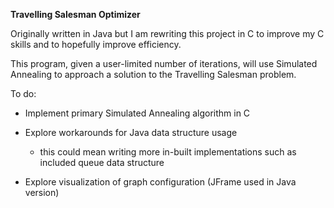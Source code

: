 **Travelling Salesman Optimizer**

Originally written in Java but I am rewriting this project in C to improve my C skills and to hopefully improve efficiency.

This program, given a user-limited number of iterations, will use Simulated Annealing to approach a solution to the Travelling Salesman problem.

To do:

- Implement primary Simulated Annealing algorithm in C

- Explore workarounds for Java data structure usage
    - this could mean writing more in-built implementations such as included queue data structure
    
- Explore visualization of graph configuration (JFrame used in Java version)